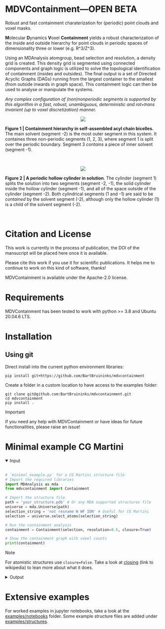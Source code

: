 # MDVContainment—OPEN BETA
Robust and fast containment charaterization for (periodic) point clouds and voxel masks.

**M**olecular **D**ynamics **V**oxel **Containment** yields a robust characterization of the inside and outside hierarchy for point clouds in periodic spaces of dimensionality three or lower (e.g. R^3/Z^3).

Using an MDAnalysis atomgroup, bead selection and resolution, a density grid is created. This density grid is segmented using connected components and graph logic is utilized to solve the topological identification of containment (insides and outsides). The final output is a set of Directed Acyclic Graphs (DAGs) running from the largest container to the smallest (from outside inwards in graph space). This containment logic can then be used to analyse or manipulate the systems.

 *Any complex configuration of (non)nonperiodic segments is supported by this algorithm in a fast, robust, unambiguous, deterministic and rot+trans invarient (up to voxel discretization) manner.*

<p align="center">
  <img src="https://github.com/BartBruininks/mdvcontainment/assets/1488903/be5fff63-a967-47c2-a933-a3ecb7dcd5de">
</p>

**Figure 1 | Containment hierarchy in self-assembled acyl chain bicelles.** The main solvent (segment -2) is the most outer segment in this system. It containes three non-periodic segments (1, 2, 3), where segment 1 is split over the periodic boundary. Segment 3 *contains* a piece of inner solvent (segment -1).

$~$

<p align="center">
  <img src="https://github.com/BartBruininks/mdvcontainment/assets/1488903/da3d8cdb-682f-4fe3-b7dc-bced188b390d">
</p>
 
**Figure 2 | A periodic hollow cylinder in solution**. The cylinder (segment 1) splits the solution into two segments (segment -2, -1), the solid cylinder inside the hollow cylinder (segment -1), and all of the space outside of the cylinder (segment -2). Both cylindrical segments (1 and -1) are said to be *contained* by the solvent segment (-2), although only the hollow cylinder (1) is a child of the solvent segment (-2).

$~$

# Citation and License
This work is currently in the process of publication, the DOI of the mansucript will be placed here once it is available. 

Please cite this work if you use it for scientific publications. It helps me to continue to work on this kind of software, thanks!

MDVContainment is available under the Apache-2.0 license.

# Requirements
MDVContainment has been tested to work with python >= 3.8 and Ubuntu 20.04.6 LTS. 

# Installation
## Using git
Direct install into the current python environment libraries:

```console
pip install git+https://github.com/BartBruininks/mdvcontainment
```

Create a folder in a custom location to have access to the examples folder:

```console
git clone git@github.com:BartBruininks/mdvcontainment.git
cd mdvcontainment
pip install .
```

> [!IMPORTANT]
> If you need any help with MDVContainment or have ideas for future functionalities, please raise an issue!

# Minimal example CG Martini
<details open>
<summary>Input</summary>
<br>

```python
# `minimal_example.py` for a CG Martini structure file
# Import the required libraries
import MDAnalysis as mda
from mdvcontainment import Containment

# Import the structure file
path = 'your_structure.pdb' # Or any MDA supported structures file
universe = mda.Universe(path)
selection_string = 'not resname W WF ION' # Useful for CG Martini
selection = universe.select_atoms(selection_string)

# Run the containment analysis
containment = Containment(selection, resolution=0.5, closure=True)

# Show the containment graph with voxel counts
print(containment)
```
</details>

> [!NOTE]
> For atomistic structures use `closure=False`. Take a look at
> [closing](https://en.wikipedia.org/wiki/Closing_(morphology)) (link to wikipedia) to lean more about what it does.

<details>
<summary>Output</summary>
<br>

```
Containment Graph with 3 components (component: nvoxels):
└── [-2: 54461]
    └── [1: 15403]
        └── [-1: 5136]
```
</details>


# Extensive examples
For worked examples in jupyter notebooks, take a look at the [examples/notebooks](https://github.com/BartBruininks/mdvcontainment/tree/main/examples/notebooks) folder. Some example structure files are added under [examples/structures](https://github.com/BartBruininks/mdvcontainment/tree/main/examples/structures).





